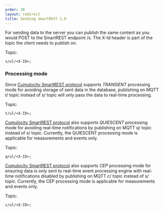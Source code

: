 ```yaml
---
order: 30
layout: redirect
title: Sending SmartREST 1.0
---
```


For sending data to the server you can publish the same content as you would POST to the SmartREST endpoint /s.
The X-Id header is part of the topic the client needs to publish on.

Topic:
```
s/ul/<X-ID>;
```

### Processing mode

Since [Cumulocity SmartREST protocol](/guides/reference/smartrest) supports *TRANSIENT* processing mode for avoiding storage of sent data in the database, publishing on MQTT t/ topic instead of s/ topic will only pass the data to real-time processing.

Topic:
```
t/ul/<X-ID>;
``` 

[Cumulocity SmartREST protocol](/guides/reference/smartrest) also supports *QUIESCENT* processing mode for avoiding real-time notifications by publishing on MQTT q/ topic instead of s/ topic. Currently, the QUIESCENT processing mode is applicable for measurements and events only.

Topic:
```
q/ul/<X-ID>;
```

[Cumulocity SmartREST protocol](/guides/reference/smartrest) also supports *CEP* processing mode for ensuring data is only sent to real-time event processing engine with real-time notifications disabled by publishing on MQTT c/ topic instead of s/ topic. Currently, the CEP processing mode is applicable for measurements and events only.

Topic:
```
c/ul/<X-ID>;
```